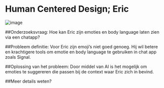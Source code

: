 # Human Centered Design; Eric

![image](https://github.com/jessedegroothva/human-centered-design-2223/assets/90199203/2a594571-0134-4cb9-94a9-db0aa0b006e9)

##Onderzoeksvraag:
Hoe kan Eric zijn emoties en body language laten zien via een chatapp?

##Probleem definitie:
Voor Eric zijn emoji’s niet goed genoeg. Hij wil betere en krachtigere tools om emotie en body language te gebruiken in chat app zoals Signal.

##Oplossing van het probleem:
Door middel van AI is het mogelijk om emoties te suggereren die passen bij de context waar Eric zich in bevind.

##Meer details weten?
